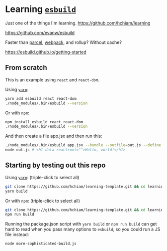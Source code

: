 # Learning [`esbuild`](https://github.com/evanw/esbuild)

Just one of the things I'm learning. <https://github.com/hchiam/learning>

<https://github.com/evanw/esbuild>

Faster than [parcel](https://github.com/hchiam/learning-parcel), [webpack](https://github.com/hchiam/learning-webpack), and rollup? Without cache?

<https://esbuild.github.io/getting-started>

## From scratch

This is an example using `react` and `react-dom`.

Using [`yarn`](https://github.com/hchiam/learning-yarn):

```bash
yarn add esbuild react react-dom
./node_modules/.bin/esbuild --version
```

Or with `npm`:

```bash
npm install esbuild react react-dom
./node_modules/.bin/esbuild --version
```

And then create a file app.jsx and then run this:

```bash
./node_modules/.bin/esbuild app.jsx --bundle --outfile=out.js --define:process.env.NODE_ENV=\"production\"
node out.js # <h1 data-reactroot="">Hello, world!</h1>
```

## Starting by testing out this repo <!-- Replace "template"s and "# and then ..."s in this section -->

Using [`yarn`](https://github.com/hchiam/learning-yarn): (triple-click to select all)

```bash
git clone https://github.com/hchiam/learning-template.git && cd learning-template && yarn;
yarn build
```

Or with `npm`: (triple-click to select all)

```bash
git clone https://github.com/hchiam/learning-template.git && cd learning-template && npm install;
npm run build
```

Running the package.json script with `yarn build` or `npm run build` can get hard to read when you pass many options to `esbuild`, so you could run a JS file instead:

```bash
node more-sophisticated-build.js
```
